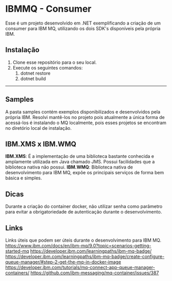 IBMMQ - Consumer
============

Esse é um projeto desenvolvido em .NET exemplificando a criação de um consumer para IBM MQ, utilizando os dois SDK's disponíveis pela própria IBM.

## Instalação
1. Clone esse repositório para o seu local.
1. Execute os seguintes comandos:
   1. dotnet restore
   1. dotnet build

---

## Samples
A pasta samples contém exemplos disponibilizados e desenvolvidos pela própria IBM. Resolvi mantê-los no projeto pois atualmente a única forma de acessá-los é instalando o MQ localmente, pois esses projetos se encontram no diretório local de instalação.

## IBM.XMS x IBM.WMQ
**IBM.XMS**: É a implementação de uma biblioteca bastante conhecida e amplamente utilizada em Java chamado JMS. Possui facilidades que a biblioteca nativa não possui.
**IBM.WMQ**: Biblioteca nativa de desenvolvimento para IBM MQ, expõe os principais serviços de forma bem básica e simples.

## Dicas
Durante a criação do container docker, não utilizar senha como parâmetro para evitar a obrigatoriedade de autenticação durante o desenvolvimento.

## Links
Links úteis que podem ser úteis durante o desenvolvimento para IBM MQ.
https://www.ibm.com/docs/en/ibm-mq/9.0?topic=scenarios-getting-started-mq
https://developer.ibm.com/learningpaths/ibm-mq-badge/
https://developer.ibm.com/learningpaths/ibm-mq-badge/create-configure-queue-manager/#step-2-get-the-mq-in-docker-image
https://developer.ibm.com/tutorials/mq-connect-app-queue-manager-containers/
https://github.com/ibm-messaging/mq-container/issues/387
